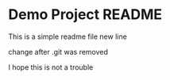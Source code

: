 # Demo Project README

This is a simple readme file
new line

change after .git was removed

I hope this is not a trouble